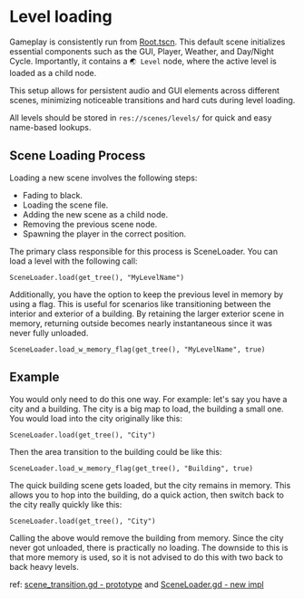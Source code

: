 # Level loading

Gameplay is consistently run from [Root.tscn](https://github.com/gd-azalea/azalea/blob/main/scenes/framework/Root.tscn). This default scene initializes essential components such as the GUI, Player, Weather, and Day/Night Cycle. Importantly, it contains a `🌏 Level` node, where the active level is loaded as a child node.

This setup allows for persistent audio and GUI elements across different scenes, minimizing noticeable transitions and hard cuts during level loading.

All levels should be stored in `res://scenes/levels/` for quick and easy name-based lookups.

## Scene Loading Process
Loading a new scene involves the following steps:

- Fading to black.
- Loading the scene file.
- Adding the new scene as a child node.
- Removing the previous scene node.
- Spawning the player in the correct position.

The primary class responsible for this process is SceneLoader. You can load a level with the following call:

``` gdscript
SceneLoader.load(get_tree(), "MyLevelName")
```

Additionally, you have the option to keep the previous level in memory by using a flag. This is useful for scenarios like transitioning between the interior and exterior of a building. By 
retaining the larger exterior scene in memory, returning outside becomes nearly instantaneous since it was never fully unloaded.

``` gdscript
SceneLoader.load_w_memory_flag(get_tree(), "MyLevelName", true)
```

## Example
You would only need to do this one way. For example: let's say you have a city and a building. The city is a big map to load, the building a small one. You would load into the city originally like this:
``` gdscript
SceneLoader.load(get_tree(), "City")
```
Then the area transition to the building could be like this:
``` gdscript
SceneLoader.load_w_memory_flag(get_tree(), "Building", true)
```
The quick building scene gets loaded, but the city remains in memory. This allows you to hop into the building, do a quick action, then switch back to the city really quickly like this:
``` gdscript
SceneLoader.load(get_tree(), "City")
```
Calling the above would remove the building from memory. Since the city never got unloaded, there is practically no loading. The downside to this is that more memory is used, so it is not advised to do this with two back to back heavy levels.

ref: [scene_transition.gd - prototype](https://github.com/kevindeyne/azalea-prototype/blob/main/player/scene_transition.gd) and [SceneLoader.gd - new impl](https://github.com/gd-azalea/azalea/blob/main/scripts/framework/SceneLoader.gd)
